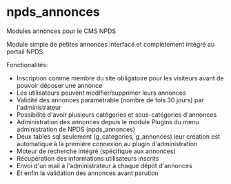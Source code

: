 # npds_annonces
Modules annonces pour le CMS NPDS

Module simple de petites annonces interfacé et complètement intégré au portail NPDS.

Fonctionalités:
* Inscription comme membre du site obligatoire pour les visiteurs avant de pouvoir déposer une annonce
* Les utilisateurs peuvent modifier/supprimer leurs annonces
* Validité des annonces paramétrable (nombre de fois 30 jours) par l'administrateur
* Possibilité d'avoir plusieurs catégories et sous-catégories d'annonces
* Administration des annonces depuis le module Plugins du menu administration de NPDS (npds_annonces)
* Deux tables sql seulement (g_categories, g_annonces) leur création est automatique à la première connexion au  plugin d'administration
* Moteur de recherche intégré (spécifique aux annonces)
* Récupération des informations utilisateurs inscrits
* Envoi d'un mail à l'administrateur à chaque dépot d'annonces
* Et enfin la validation des annonces avant parution
